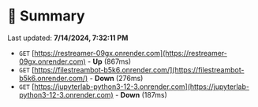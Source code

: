 # 📖 Summary
Last updated: **7/14/2024, 7:32:11 PM**

- `GET` [https://restreamer-09gx.onrender.com](https://restreamer-09gx.onrender.com) - **Up** (867ms)
- `GET` [https://filestreambot-b5k6.onrender.com/](https://filestreambot-b5k6.onrender.com/) - **Down** (276ms)
- `GET` [https://jupyterlab-python3-12-3.onrender.com](https://jupyterlab-python3-12-3.onrender.com) - **Down** (187ms)
